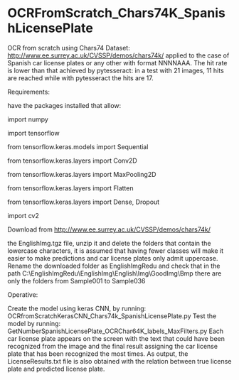 # OCRFromScratch_Chars74K_SpanishLicensePlate
OCR from scratch using Chars74 Dataset: http://www.ee.surrey.ac.uk/CVSSP/demos/chars74k/ applied to the case of Spanish car license plates   or any other with format NNNNAAA. The hit rate is lower than that achieved by pytesseract: in a test with 21 images, 11 hits are reached  while with pytesseract the hits are 17.

Requirements:

have the packages installed that allow:

import numpy

import tensorflow

from tensorflow.keras.models import Sequential

from tensorflow.keras.layers import Conv2D

from tensorflow.keras.layers import MaxPooling2D

from tensorflow.keras.layers import Flatten

from tensorflow.keras.layers import Dense, Dropout

import cv2

Download from http://www.ee.surrey.ac.uk/CVSSP/demos/chars74k/

the EnglishImg.tgz file, unzip it and delete the folders that contain the lowercase characters, it is assumed that having fewer classes will make it easier to make predictions and car license plates only admit uppercase.
Rename the downloaded folder as EnglishImgRedu and check that in the path C:\EnglishImgRedu\EnglishImg\English\Img\GoodImg\Bmp there are only the folders from Sample001 to Sample036

Operative:

Create the model using keras CNN, by running:
OCRfromScratchKerasCNN_Chars74k_SpanishLicensePlate.py
Test the model by running:
GetNumberSpanishLicensePlate_OCRChar64K_labels_MaxFilters.py
Each car license plate appears on the screen with the text that could have been recognized from the image and the final result assigning the car license plate that has been recognized the most times.
As output, the LicenseResults.txt file is also obtained with the relation between true license plate and predicted license plate.
